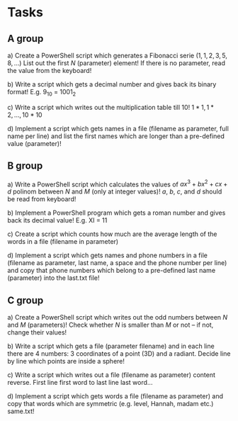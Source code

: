 # Tasks

## A group

a) Create a PowerShell script which generates a Fibonacci serie ($1,1,2,3,5,8,...$) List out the first $N$ (parameter) element!
If there is no parameter, read the value from the keyboard!

b) Write a script which gets a decimal number and gives back its binary format!
E.g. $9_{10}$ = $1001_{2}$

c) Write a script which writes out the multiplication table till $10$!
$1*1, 1*2, ..., 10*10$

d) Implement a script which gets names in a file (filename as parameter, full name per
line) and list the first names which are longer than a pre-defined value (parameter)!

## B group

a) Write a PowerShell script which calculates the values of $ax^{3}+bx^{2}+cx+d$ polinom
between $N$ and $M$ (only at integer values)!
$a$, $b$, $c$, and $d$ should be read from keyboard!

b) Implement a PowerShell program which gets a roman number and gives back its
decimal value!
E.g. XI = 11

c) Create a script which counts how much are the average length of the words in a file
(filename in parameter)

d) Implement a script which gets names and phone numbers in a file (filename as
parameter, last name, a space and the phone number per line) and copy that phone
numbers which belong to a pre-defined last name (parameter) into the last.txt file!

## C group

a) Create a PowerShell script which writes out the odd numbers between $N$ and $M$
(parameters)!
Check whether $N$ is smaller than $M$ or not – if not, change their values!

b) Write a script which gets a file (parameter filename) and in each line there are $4$ numbers: $3$ coordinates of a point (3D) and a radiant.
Decide line by line which points are inside a sphere!

c) Write a script which writes out a file (filename as parameter) content reverse.
First line first word to last line last word...

d) Implement a script which gets words a file (filename as parameter) and copy that words which are symmetric (e.g. level, Hannah, madam etc.) same.txt!
